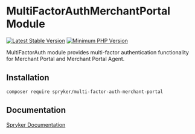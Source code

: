 # MultiFactorAuthMerchantPortal Module
[![Latest Stable Version](https://poser.pugx.org/spryker/multi-factor-auth-merchant-portal/v/stable.svg)](https://packagist.org/packages/spryker/multi-factor-auth-merchant-portal)
[![Minimum PHP Version](https://img.shields.io/badge/php-%3E%3D%208.3-8892BF.svg)](https://php.net/)

MultiFactorAuth module provides multi-factor authentication functionality for Merchant Portal and Merchant Portal Agent.

## Installation

```
composer require spryker/multi-factor-auth-merchant-portal
```

## Documentation

[Spryker Documentation](https://docs.spryker.com/docs/pbc/all/multi-factor-authentication/latest/multi-factor-authentication)
